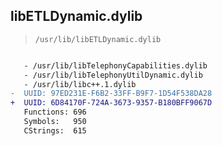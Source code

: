 ## libETLDynamic.dylib

> `/usr/lib/libETLDynamic.dylib`

```diff

   - /usr/lib/libTelephonyCapabilities.dylib
   - /usr/lib/libTelephonyUtilDynamic.dylib
   - /usr/lib/libc++.1.dylib
-  UUID: 97ED231E-F6B2-33FF-B9F7-1D54F538DA28
+  UUID: 6D84170F-724A-3673-9357-B180BFF9067D
   Functions: 696
   Symbols:   950
   CStrings:  615

```
